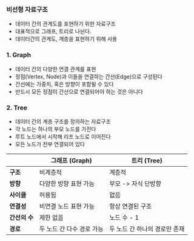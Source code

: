 ### 비선형 자료구조
- 데이터 간의 관계도를 표현하기 위한 자료구조
- 대표적으로 그래프, 트리로 나뉜다.
- 데이터간의 관계도, 계층을 표현하기 위해 사용

### 1. Graph
- 데이터 간의 다양한 연결 관계를 표현
- 정점(Vertex, Node)과 이들을 연결하는 간선(Edge)으로 구성된다
- 간선에는 가중치, 혹은 방향이 포함될 수 있다
- 반드시 모든 정점이 간선으로 연결되어야 하는 것은 아니다

### 2. Tree
- 데이터 간의 계층 구조를 정의하는 자료구조
- 각 노드는 하나의 부모 노드를 가진다
- 루트 노드에서 시작해 리프 노드로 이어진다
- 모든 노드가 전부 연결되어 있다

|                        | 그래프 (Graph)            | 트리 (Tree)                 |
|-----------------------|---------------------------|-----------------------------|
| **구조**              | 비계층적                   | 계층적                      |
| **방향**              | 다양한 방향 표현 가능      | 부모 -> 자식 단방향         |
| **사이클**            | 허용됨                     | 없음                        |
| **연결성**            | 비연결 노드 표현 가능      | 항상 연결된 구조            |
| **간선의 수**         | 제한 없음                  | 노드 수 - 1                 |
| **경로**              | 두 노드 간 다수 경로 가능  | 두 노드 간 하나의 경로만 존재 |


